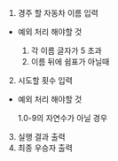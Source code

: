 1. 경주 할 자동차 이름 입력

* 예외 처리 해야할 것
 
  1. 각 이름 글자가 5 초과
  2. 이름 뒤에 쉼표가 아닐때

2. 시도할 횟수 입력

* 예외 처리 해야할 것

    1.0-9의 자연수가 아닐 경우
3. 실행 결과 출력
4. 최종 우승자 출력